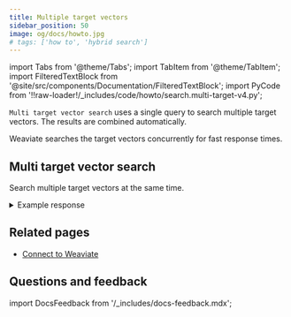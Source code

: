 ```yaml
---
title: Multiple target vectors
sidebar_position: 50
image: og/docs/howto.jpg
# tags: ['how to', 'hybrid search']
---
```


import Tabs from '@theme/Tabs';
import TabItem from '@theme/TabItem';
import FilteredTextBlock from '@site/src/components/Documentation/FilteredTextBlock';
import PyCode from '!!raw-loader!/_includes/code/howto/search.multi-target-v4.py';

`Multi target vector search` uses a single query to search multiple target vectors. The results are combined automatically.

Weaviate searches the target vectors concurrently for fast response times.

## Multi target vector search

Search multiple target vectors at the same time.

<Tabs groupId="languages">
<TabItem value="py" label="Python Client v4">
<FilteredTextBlock
  text={PyCode}
  startMarker="# START MultiBasicPython"
  endMarker="# END MultiBasicPython"
  language="python"
/>
</TabItem>
</Tabs>

<details>
  <summary>Example response</summary>

The output is like this:

<FilteredTextBlock
  text={PyCodeV3}
  startMarker="# Expected HybridBasic results"
  endMarker="# END Expected HybridBasic results"
  language="json"
/>

</details>

## Related pages

- [Connect to Weaviate](/developers/weaviate/connections/index.mdx)

## Questions and feedback

import DocsFeedback from '/_includes/docs-feedback.mdx';

<DocsFeedback/>
